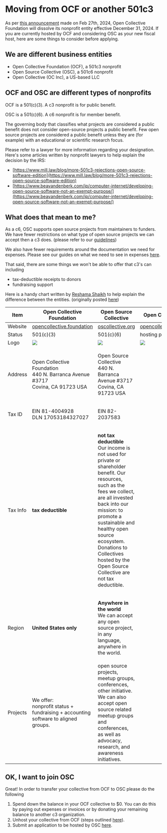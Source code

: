 # Moving from OCF or another 501c3

As per [this announcement](https://opencollective.com/foundation/updates/announcement-we-are-dissolving-open-collective-foundation-at-the-end-of-this-year) made on Feb 27th, 2024, Open Collective Foundation will dissolve its nonprofit entity effective December 31, 2024. If you are currently hosted by OCF and considering OSC as your new fiscal host, here are some things to consider before applying.

## We are different business entities

* Open Collective Foundation (OCF), a 501c3 nonprofit&#x20;
* Open Source Collective (OSC), a 501c6 nonprofit&#x20;
* Open Collective (OC Inc), a US-based LLC&#x20;

## OCF and OSC are different types of nonprofits

OCF is a 501(c)(3). A c3 nonprofit is for public benefit.&#x20;

OSC is a 501(c)(6). A c6 nonprofit is for member benefit.

The governing body that classifies what projects are considered a public benefit does not consider open-source projects a public benefit. Few open source projects are considered a public benefit unless they are (for example) with an educational or scientific research focus.&#x20;

Please refer to a lawyer for more information regarding your designation. Here's some articles written by nonprofit lawyers to help explain the decision by the IRS:

* [https://www.mill.law/blog/more-501c3-rejections-open-source-software-edition](https://www.mill.law/blog/more-501c3-rejections-open-source-software-edition)
* [https://www.beavandenberk.com/ip/computer-internet/developing-open-source-software-not-an-exempt-purpose/](https://www.beavandenberk.com/ip/computer-internet/developing-open-source-software-not-an-exempt-purpose/)

## What does that mean to me?

As a c6, OSC supports open source projects from maintainers to funders. We have fewer restrictions on what type of open source projects we can accept then a c3 does. (please refer to our [guidelines](../getting-started/acceptance-criteria/))&#x20;

We also have fewer requirements around the documentation we need for expenses. Please see our guides on what we need to see in expenses [here](../how-it-works/basics/invoice-and-reimbursement-examples.md).

That said, there are some things we won't be able to offer that c3's can including

* tax-deductible receipts to donors&#x20;
* fundraising support

Here is a handy chart written by [Reshama Shaikh](https://www.linkedin.com/reshamas) to help explain the difference between the entities. (originally posted [here](https://blog.dataumbrella.org/open-collective))

| Item     | Open Collective Foundation                                                                  | Open Source Collective                                                                                                                                                                                                                                                                                                                         | Open Collective                                               |
| -------- | ------------------------------------------------------------------------------------------- | ---------------------------------------------------------------------------------------------------------------------------------------------------------------------------------------------------------------------------------------------------------------------------------------------------------------------------------------------- | ------------------------------------------------------------- |
| Website  | [opencollective.foundation](https://www.opencollective.foundation/)                         | [oscollective.org](https://www.oscollective.org/)                                                                                                                                                                                                                                                                                              | [opencollective.com](https://opencollective.com/search)       |
| Status   | 501(c)(3)                                                                                   | 501(c)(6)                                                                                                                                                                                                                                                                                                                                      | hosting platform                                              |
| Logo     | ![](https://blog.dataumbrella.org/images/blog-oc/ocf-logo.png)                              | ![](https://blog.dataumbrella.org/images/blog-oc/osc-logo.png)                                                                                                                                                                                                                                                                                 | ![](https://blog.dataumbrella.org/images/blog-oc/oc-logo.png) |
| Address  | <p>Open Collective Foundation<br>440 N. Barranca Avenue #3717<br>Covina, CA 91723 USA</p>   | <p>Open Source Collective<br>440 N. Barranca Avenue #3717<br>Covina, CA 91723 USA</p>                                                                                                                                                                                                                                                          |                                                               |
| Tax ID   | <p>EIN 81-4004928<br>DLN 17053184327027</p>                                                 | EIN 82-2037583                                                                                                                                                                                                                                                                                                                                 |                                                               |
| Tax Info | **tax deductible**                                                                          | <p><strong>not tax deductible</strong><br>Our income is not used for private or shareholder benefit. Our resources, such as the fees we collect, are all invested back into our mission: to promote a sustainable and healthy open source ecosystem. Donations to Collectives hosted by the Open Source Collective are not tax deductible.</p> |                                                               |
| Region   | **United States only**                                                                      | <p><strong>Anywhere in the world</strong><br>We can accept any open source project, in any language, anywhere in the world.</p>                                                                                                                                                                                                                |                                                               |
| Projects | <p>We offer:<br>nonprofit status + fundraising + accounting software to aligned groups.</p> | open source projects, meetup groups, conferences, other initiative. We can also accept open source related meetup groups and conferences, as well as advocacy, research, and awareness initiatives.                                                                                                                                            |                                                               |

## OK, I want to join OSC

Great! In order to transfer your collective from OCF to OSC please do the following

1. Spend down the balance in your OCF collective to $0. You can do this by paying out expenses or invoices or by donating your remaining balance to another c3 organization.
2. Unhost your collective from OCF (steps outlined [here](https://docs.opencollective.com/help/fiscal-hosts/fiscal-host-dashboard/hosted-collectives#unhosting-a-collective)).
3. Submit an application to be hosted by OSC [here](https://opencollective.com/opensource).
